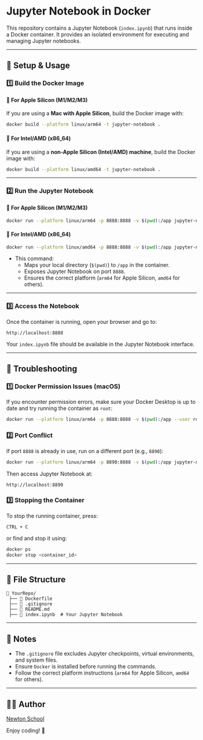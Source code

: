 # Jupyter Notebook in Docker

This repository contains a Jupyter Notebook (`index.ipynb`) that runs inside a Docker container. It provides an isolated environment for executing and managing Jupyter notebooks.

---

## 🚀 Setup & Usage

### **1️⃣ Build the Docker Image**

#### 🔹 For Apple Silicon (M1/M2/M3)

If you are using a **Mac with Apple Silicon**, build the Docker image with:

```sh
docker build --platform linux/arm64 -t jupyter-notebook .
```

#### 🔹 For Intel/AMD (x86_64)

If you are using a **non-Apple Silicon (Intel/AMD) machine**, build the Docker image with:

```sh
docker build --platform linux/amd64 -t jupyter-notebook .
```

---

### **2️⃣ Run the Jupyter Notebook**

#### 🔹 For Apple Silicon (M1/M2/M3)

```sh
docker run --platform linux/arm64 -p 8888:8888 -v $(pwd):/app jupyter-notebook
```

#### 🔹 For Intel/AMD (x86_64)

```sh
docker run --platform linux/amd64 -p 8888:8888 -v $(pwd):/app jupyter-notebook
```

- This command:
  - Maps your local directory (`$(pwd)`) to `/app` in the container.
  - Exposes Jupyter Notebook on port `8888`.
  - Ensures the correct platform (`arm64` for Apple Silicon, `amd64` for others).

---

### **3️⃣ Access the Notebook**

Once the container is running, open your browser and go to:

```
http://localhost:8888
```

Your `index.ipynb` file should be available in the Jupyter Notebook interface.

---

## 📌 Troubleshooting

### **1️⃣ Docker Permission Issues (macOS)**

If you encounter permission errors, make sure your Docker Desktop is up to date and try running the container as `root`:

```sh
docker run --platform linux/arm64 -p 8888:8888 -v $(pwd):/app --user root jupyter-notebook
```

### **2️⃣ Port Conflict**

If port `8888` is already in use, run on a different port (e.g., `8890`):

```sh
docker run --platform linux/arm64 -p 8890:8888 -v $(pwd):/app jupyter-notebook
```

Then access Jupyter Notebook at:

```
http://localhost:8890
```

### **3️⃣ Stopping the Container**

To stop the running container, press:

```
CTRL + C
```

or find and stop it using:

```sh
docker ps
docker stop <container_id>
```

---

## 📂 File Structure

```
📁 YourRepo/
 ├── 📄 Dockerfile
 ├── 📄 .gitignore
 ├── 📄 README.md
 ├── 📄 index.ipynb  # Your Jupyter Notebook
```

---

## 🎯 Notes

- The `.gitignore` file excludes Jupyter checkpoints, virtual environments, and system files.
- Ensure `Docker` is installed before running the commands.
- Follow the correct platform instructions (`arm64` for Apple Silicon, `amd64` for others).

---

## 👨‍💻 Author

[Newton School](https://github.com/Newton-School)

Enjoy coding! 🚀
